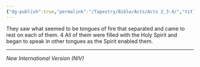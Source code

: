 ```yaml
---
{"dg-publish":true,"permalink":"/Tapestry/Bible/Acts/Acts 2_3-4/","title":"Acts 2:3-4","hide":true,"tags":["bible-verse"],"dgHomeLink":true,"dgShowLocalGraph":true,"dgEnableSearch":true}
---
```



They saw what seemed to be tongues of fire that separated and came to rest on each of them. 4 All of them were filled with the Holy Spirit and began to speak in other tongues as the Spirit enabled them.

---
*New International Version (NIV)*